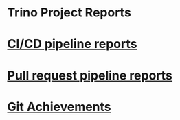 Trino Project Reports
=====================

# [CI/CD pipeline reports](https://nineinchnick.github.io/trino-cicd/reports/ci-cd/)

# [Pull request pipeline reports](https://nineinchnick.github.io/trino-cicd/reports/pr/)

# [Git Achievements](https://MiguelWeezardo.github.io/trino-git-achievements/reports/git/)